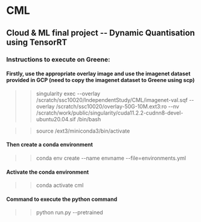 # CML
## Cloud &amp; ML final project -- Dynamic Quantisation using TensorRT

### Instructions to execute on Greene:    

#### Firstly, use the appropriate overlay image and use the imagenet dataset provided in GCP (need to copy the imagenet dataset to Greene using scp) 
>> singularity exec --overlay /scratch/ssc10020/IndependentStudy/CML/imagenet-val.sqf --overlay /scratch/ssc10020/overlay-50G-10M.ext3:ro --nv /scratch/work/public/singularity/cuda11.2.2-cudnn8-devel-ubuntu20.04.sif /bin/bash   

>> source /ext3/miniconda3/bin/activate  

#### Then create a conda environment  
>> conda env create --name envname --file=environments.yml

#### Activate the conda environment  
>> conda activate cml  

#### Command to execute the python command  
>> python run.py --pretrained

